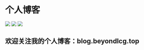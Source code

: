 个人博客
========

![](https://img.shields.io/badge/hexo-%203.8.0-green.svg)
![](https://img.shields.io/badge/node-%2010.15.1-green.svg)
![](https://img.shields.io/badge/version-1.0.0-green.svg)

欢迎关注我的个人博客：blog.beyondlcg.top
--------------------------